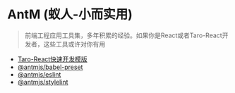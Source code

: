 # AntM (蚁人-小而实用)

> 前端工程应用工具集，多年积累的经验。如果你是React或者Taro-React开发者，这些工具或许对你有用

- [Taro-React快速开发模版](https://github.com/AntmJS/temptaro)
- [@antmjs/babel-preset](https://www.npmjs.com/package/@antmjs/babel-preset)
- [@antmjs/eslint](https://www.npmjs.com/package/@antmjs/eslint)
- [@antmjs/stylelint](https://www.npmjs.com/package/@antmjs/stylelint)

